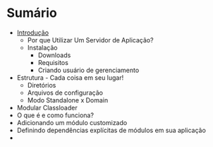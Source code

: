 # Sumário

* [Introdução](chapter1.md)
  * Por que Utilizar Um Servidor de Aplicação?
  * Instalação
    * Downloads
    * Requisitos
    * Criando usuário de gerenciamento
* Estrutura - Cada coisa em seu lugar!
  * Diretórios
  * Arquivos de configuração
  * Modo Standalone x Domain
*  Modular Classloader
  *  O que é e como funciona?
  *  Adicionando um módulo customizado
  *  Definindo dependências explícitas de módulos em sua aplicação
  *   
